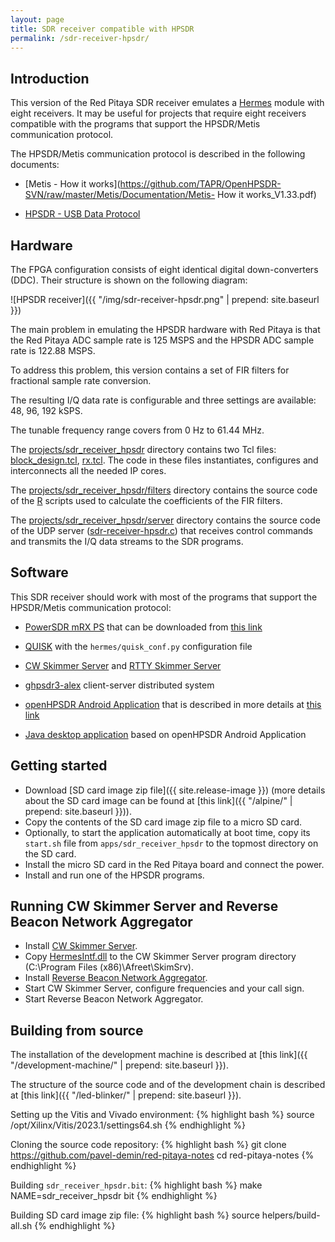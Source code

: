 ```yaml
---
layout: page
title: SDR receiver compatible with HPSDR
permalink: /sdr-receiver-hpsdr/
---
```


Introduction
-----

This version of the Red Pitaya SDR receiver emulates a [Hermes](http://openhpsdr.org/hermes.php) module with eight receivers. It may be useful for projects that require eight receivers compatible with the programs that support the HPSDR/Metis communication protocol.

The HPSDR/Metis communication protocol is described in the following documents:

 - [Metis - How it works](https://github.com/TAPR/OpenHPSDR-SVN/raw/master/Metis/Documentation/Metis- How it works_V1.33.pdf)

 - [HPSDR - USB Data Protocol](https://github.com/TAPR/OpenHPSDR-SVN/raw/master/Documentation/USB_protocol_V1.58.doc)

Hardware
-----

The FPGA configuration consists of eight identical digital down-converters (DDC). Their structure is shown on the following diagram:

![HPSDR receiver]({{ "/img/sdr-receiver-hpsdr.png" | prepend: site.baseurl }})

The main problem in emulating the HPSDR hardware with Red Pitaya is that the Red Pitaya ADC sample rate is 125 MSPS and the HPSDR ADC sample rate is 122.88 MSPS.

To address this problem, this version contains a set of FIR filters for fractional sample rate conversion.

The resulting I/Q data rate is configurable and three settings are available: 48, 96, 192 kSPS.

The tunable frequency range covers from 0 Hz to 61.44 MHz.

The [projects/sdr_receiver_hpsdr](https://github.com/pavel-demin/red-pitaya-notes/tree/master/projects/sdr_receiver_hpsdr) directory contains two Tcl files: [block_design.tcl](https://github.com/pavel-demin/red-pitaya-notes/blob/master/projects/sdr_receiver_hpsdr/block_design.tcl), [rx.tcl](https://github.com/pavel-demin/red-pitaya-notes/blob/master/projects/sdr_receiver_hpsdr/rx.tcl). The code in these files instantiates, configures and interconnects all the needed IP cores.

The [projects/sdr_receiver_hpsdr/filters](https://github.com/pavel-demin/red-pitaya-notes/tree/master/projects/sdr_receiver_hpsdr/filters) directory contains the source code of the [R](http://www.r-project.org) scripts used to calculate the coefficients of the FIR filters.

The [projects/sdr_receiver_hpsdr/server](https://github.com/pavel-demin/red-pitaya-notes/tree/master/projects/sdr_receiver_hpsdr/server) directory contains the source code of the UDP server ([sdr-receiver-hpsdr.c](https://github.com/pavel-demin/red-pitaya-notes/blob/master/projects/sdr_receiver_hpsdr/server/sdr-receiver-hpsdr.c)) that receives control commands and transmits the I/Q data streams to the SDR programs.

Software
-----

This SDR receiver should work with most of the programs that support the HPSDR/Metis communication protocol:

 - [PowerSDR mRX PS](http://openhpsdr.org/wiki/index.php?title=PowerSDR) that can be downloaded from [this link](https://github.com/TAPR/OpenHPSDR-PowerSDR/releases)

 - [QUISK](http://james.ahlstrom.name/quisk) with the `hermes/quisk_conf.py` configuration file

 - [CW Skimmer Server](http://dxatlas.com/skimserver) and [RTTY Skimmer Server](http://dxatlas.com/RttySkimServ)

 - [ghpsdr3-alex](http://napan.ca/ghpsdr3) client-server distributed system

 - [openHPSDR Android Application](https://play.google.com/store/apps/details?id=org.g0orx.openhpsdr) that is described in more details at [this link](http://g0orx.blogspot.be/2015/01/openhpsdr-android-application.html)

 - [Java desktop application](http://g0orx.blogspot.co.uk/2015/04/java-desktop-application-based-on.html) based on openHPSDR Android Application

Getting started
-----

 - Download [SD card image zip file]({{ site.release-image }}) (more details about the SD card image can be found at [this link]({{ "/alpine/" | prepend: site.baseurl }})).
 - Copy the contents of the SD card image zip file to a micro SD card.
 - Optionally, to start the application automatically at boot time, copy its `start.sh` file from `apps/sdr_receiver_hpsdr` to the topmost directory on the SD card.
 - Install the micro SD card in the Red Pitaya board and connect the power.
 - Install and run one of the HPSDR programs.

Running CW Skimmer Server and Reverse Beacon Network Aggregator
-----

 - Install [CW Skimmer Server](http://dxatlas.com/skimserver).
 - Copy [HermesIntf.dll](https://github.com/k3it/HermesIntf/releases) to the CW Skimmer Server program directory (C:\Program Files (x86)\Afreet\SkimSrv).
 - Install [Reverse Beacon Network Aggregator](http://www.reversebeacon.net/pages/Aggregator+34).
 - Start CW Skimmer Server, configure frequencies and your call sign.
 - Start Reverse Beacon Network Aggregator.

Building from source
-----

The installation of the development machine is described at [this link]({{ "/development-machine/" | prepend: site.baseurl }}).

The structure of the source code and of the development chain is described at [this link]({{ "/led-blinker/" | prepend: site.baseurl }}).

Setting up the Vitis and Vivado environment:
{% highlight bash %}
source /opt/Xilinx/Vitis/2023.1/settings64.sh
{% endhighlight %}

Cloning the source code repository:
{% highlight bash %}
git clone https://github.com/pavel-demin/red-pitaya-notes
cd red-pitaya-notes
{% endhighlight %}

Building `sdr_receiver_hpsdr.bit`:
{% highlight bash %}
make NAME=sdr_receiver_hpsdr bit
{% endhighlight %}

Building SD card image zip file:
{% highlight bash %}
source helpers/build-all.sh
{% endhighlight %}
